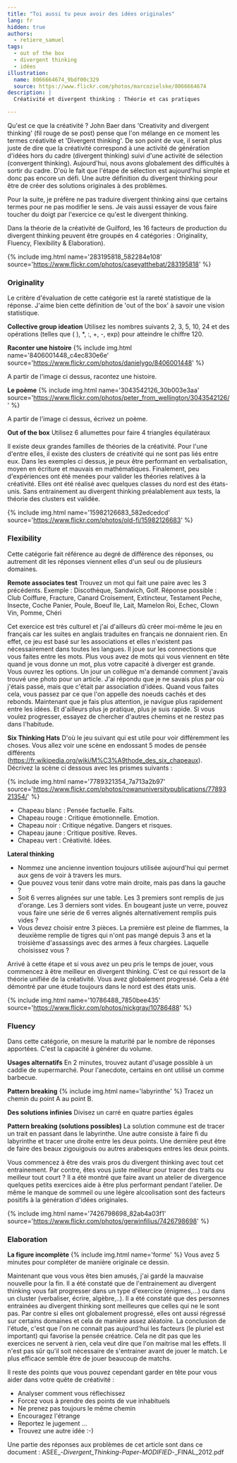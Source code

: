 ```yaml
---
title: "Toi aussi tu peux avoir des idées originales"
lang: fr
hidden: true
authors:
  - retiere_samuel
tags:
  - out of the box
  - divergent thinking
  - idées
illustration:
  name: 8066664674_9bdf00c329
  source: https://www.flickr.com/photos/marcozielske/8066664674
description: |
  Créativité et divergent thinking : Théorie et cas pratiques

---
```

Qu'est ce que la créativité ? John Baer dans 'Creativity and divergent thinking' (fil rouge de se post) pense que l'on mélange en ce moment les termes créativité et 'Divergent thinking'. De son point de vue, il serait plus juste de dire que la créativité correspond à une activité de génération d'idées hors du cadre (divergent thinking) suivi d'une activité de sélection (convergent thinking). Aujourd'hui, nous avons globalement des difficultés à sortir du cadre. D'où le fait que l'étape de sélection est aujourd'hui simple et donc pas encore un défi. Une autre définition du divergent thinking pour être de créer des solutions originales à des problèmes.

Pour la suite, je préfère ne pas traduire divergent thinking ainsi que certains termes pour ne pas modifier le sens. Je vais aussi essayer de vous faire toucher du doigt par l'exercice ce qu'est le divergent thinking.

Dans la théorie de la créativité de Guilford, les 16 facteurs de production du divergent thinking peuvent être groupés en 4 catégories : Originality, Fluency, Flexibility & Elaboration).

{% include img.html
    name='283195818_582284e108'
    source='https://www.flickr.com/photos/caseyatthebat/283195818'
%}

### Originality
Le critère d'évaluation de cette catégorie est la rareté statistique de la réponse. J'aime bien cette définition de 'out of the box' à savoir une vision statistique.

**Collective group ideation**
Utilisez les nombres suivants 2, 3, 5, 10, 24 et des opérations (telles que ( ), *, :, +, -, exp) pour atteindre le chiffre 120.

**Raconter une histoire**
{% include img.html
    name='8406001448_c4ec830e6e'
    source='https://www.flickr.com/photos/danielygo/8406001448'
%}

A partir de l'image ci dessus, racontez une histoire.

**Le poème**
{% include img.html
    name='3043542126_30b003e3aa'
    source='https://www.flickr.com/photos/peter_from_wellington/3043542126/'
%}

A partir de l'image ci dessus, écrivez un poème.

**Out of the box**
Utilisez 6 allumettes pour faire 4 triangles équilatéraux

Il existe deux grandes familles de théories de la créativité. Pour l'une d'entre elles, il existe des clusters de créativité qui ne sont pas liés entre eux. Dans les exemples ci dessus, je peux être performant en verbalisation, moyen en écriture et mauvais en mathématiques. Finalement, peu d'expériences ont été menées pour valider les théories relatives à la créativité. Elles ont été réalisé avec quelques classes du nord est des états-unis. Sans entrainement au divergent thinking préalablement aux tests, la théorie des clusters est validée.

{% include img.html
    name='15982126683_582edcedcd'
    source='https://www.flickr.com/photos/old-fi/15982126683'
%}

### Flexibility
Cette catégorie fait référence au degré de différence des réponses, ou autrement dit les réponses viennent elles d'un seul ou de plusieurs domaines.

**Remote associates test**
Trouvez un mot qui fait une paire avec les 3 précédents. Exemple : Discothèque, Sandwich, Golf. Réponse possible : Club
Coiffure, Fracture, Canard
Croisement, Extincteur, Testament
Peche, Insecte, Coche
Panier, Poule, Boeuf
Ile, Lait, Mamelon
Roi, Echec, Clown
Vin, Pomme, Chéri

Cet exercice est très culturel et j'ai d'ailleurs dû créer moi-même le jeu en français car les suites en anglais traduites en français ne donnaient rien. En effet, ce jeu est basé sur les associations et elles n'existent pas nécessairement dans toutes les langues. Il joue sur les connections que vous faites entre les mots. Plus vous avez de mots qui vous viennent en tête quand je vous donne un mot, plus votre capacité à diverger est grande. Vous ouvrez les options. Un jour un collègue m'a demandé comment j'avais trouvé une photo pour un article. J'ai répondu que je ne savais plus par où j'étais passé, mais que c'était par association d'idées. Quand vous faites cela, vous passez par ce que l'on appelle des noeuds cachés et des rebonds. Maintenant que je fais plus attention, je navigue plus rapidement entre les idées. Et d'ailleurs plus je pratique, plus je suis rapide. Si vous voulez progresser, essayez de chercher d'autres chemins et ne restez pas dans l'habitude.

**Six Thinking Hats**
D'où le jeu suivant qui est utile pour voir différemment les choses. Vous allez voir une scène en endossant 5 modes de pensée différents (https://fr.wikipedia.org/wiki/M%C3%A9thode_des_six_chapeaux). Décrivez la scène ci dessous avec les prismes suivants :

{% include img.html
    name='7789321354_7a713a2b97'
    source='https://www.flickr.com/photos/rowanuniversitypublications/7789321354/'
%}

- Chapeau blanc : Pensée factuelle. Faits.
- Chapeau rouge : Critique émotionnelle. Emotion.
- Chapeau noir : Critique négative. Dangers et risques.
- Chapeau jaune : Critique positive. Reves.
- Chapeau vert : Créativité. Idées.

**Lateral thinking**
- Nommez une ancienne invention toujours utilisée aujourd'hui qui permet aux gens de voir à travers les murs.
- Que pouvez vous tenir dans votre main droite, mais pas dans la gauche ?
- Soit 6 verres alignées sur une table. Les 3 premiers sont remplis de jus d'orange. Les 3 derniers sont vides. En bougeant juste un verre, pouvez vous faire une série de 6 verres alignés alternativement remplis puis vides ?
- Vous devez choisir entre 3 pièces. La première est pleine de flammes, la deuxième remplie de tigres qui n'ont pas mangé depuis 3 ans et la troisième d'assassings avec des armes à feux chargées. Laquelle choisissez vous ?

Arrivé à cette étape et si vous avez un peu pris le temps de jouer, vous commencez à être meilleur en divergent thinking. C'est ce qui ressort de la théorie unifiée de la créativité. Vous avez globalement progressé. Cela a été démontré par une étude toujours dans le nord est des états unis.

{% include img.html
    name='10786488_7850bee435'
    source='https://www.flickr.com/photos/nickgray/10786488'
%}

### Fluency
Dans cette catégorie, on mesure la maturité par le nombre de réponses apportées. C'est la capacité à générer du volume.

**Usages alternatifs**
En 2 minutes, trouvez autant d'usage possible à un caddie de supermarché. Pour l'anecdote, certains en ont utilisé un comme barbecue.

**Pattern breaking**
{% include img.html
    name='labyrinthe'
%}
Tracez un chemin du point A au point B.

**Des solutions infinies**
Divisez un carré en quatre parties égales

**Pattern breaking (solutions possibles)**
La solution commune est de tracer un trait en passant dans le labyrinthe. Une autre consiste à faire fi du labyrinthe et tracer une droite entre les deux points. Une dernière peut être de faire des beaux zigouigouis ou autres arabesques entres les deux points.

Vous commencez à être des vrais pros du divergent thinking avec tout cet entrainement. Par contre, êtes vous juste meilleur pour tracer des traits ou meilleur tout court ? Il a été montré que faire avant un atelier de divergence quelques petits exercices aide à être plus performant pendant l'atelier. De même le manque de sommeil ou une légère alcoolisation sont des facteurs positifs à la génération d'idées originales.

{% include img.html
    name='7426798698_82ab4a03f1'
    source='https://www.flickr.com/photos/gerwinfilius/7426798698'
%}

### Elaboration

**La figure incomplète**
{% include img.html
    name='forme'
%}
Vous avez 5 minutes pour compléter de manière originale ce dessin.

Maintenant que vous vous êtes bien amusés, j'ai gardé la mauvaise nouvelle pour la fin. Il a été constaté que de l'entrainement au divergent thinking vous fait progresser dans un type d'exercice (énigmes,...) ou dans un cluster (verbaliser, écrire, algèbre,..). Il a été constaté que des personnes entrainées au divergent thinking sont meilleures que celles qui ne le sont pas. Par contre si elles ont globalement progressé, elles ont aussi régressé sur certains domaines et cela de manière assez aléatoire. La conclusion de l'étude, c'est que l'on ne connait pas aujourd'hui les facteurs (le pluriel est important) qui favorise la pensée créatrice. Cela ne dit pas que les exercices ne servent à rien, cela veut dire que l'on maitrise mal les effets. Il n'est pas sûr qu'il soit nécessaire de s'entrainer avant de jouer le match. Le plus efficace semble être de jouer beaucoup de matchs.

Il reste des points que vous pouvez cependant garder en tête pour vous aider dans votre quête de créativité :
- Analyser comment vous réflechissez
- Forcez vous à prendre des points de vue inhabituels
- Ne prenez pas toujours le même chemin
- Encouragez l'étrange
- Reportez le jugement
...
- Trouvez une autre idée :-)

Une partie des réponses aux problèmes de cet article sont dans ce document : ASEE_-_Divergent_Thinking_-_Paper_-_MODIFIED_-_FINAL_2012.pdf
